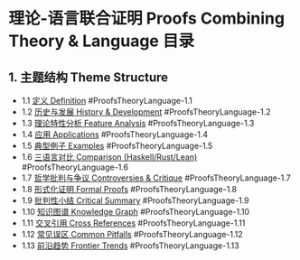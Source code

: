 # 理论-语言联合证明 Proofs Combining Theory & Language 目录

## 1. 主题结构 Theme Structure

- 1.1 [定义 Definition](./definition.md) #ProofsTheoryLanguage-1.1
- 1.2 [历史与发展 History & Development](./history.md) #ProofsTheoryLanguage-1.2
- 1.3 [理论特性分析 Feature Analysis](./feature_analysis.md) #ProofsTheoryLanguage-1.3
- 1.4 [应用 Applications](./applications.md) #ProofsTheoryLanguage-1.4
- 1.5 [典型例子 Examples](./examples.md) #ProofsTheoryLanguage-1.5
- 1.6 [三语言对比 Comparison (Haskell/Rust/Lean)](./comparison.md) #ProofsTheoryLanguage-1.6
- 1.7 [哲学批判与争议 Controversies & Critique](./controversies.md) #ProofsTheoryLanguage-1.7
- 1.8 [形式化证明 Formal Proofs](./formal_proofs.md) #ProofsTheoryLanguage-1.8
- 1.9 [批判性小结 Critical Summary](./critical_summary.md) #ProofsTheoryLanguage-1.9
- 1.10 [知识图谱 Knowledge Graph](./knowledge_graph.mmd) #ProofsTheoryLanguage-1.10
- 1.11 [交叉引用 Cross References](./cross_references.md) #ProofsTheoryLanguage-1.11
- 1.12 [常见误区 Common Pitfalls](./common_pitfalls.md) #ProofsTheoryLanguage-1.12
- 1.13 [前沿趋势 Frontier Trends](./frontier_trends.md) #ProofsTheoryLanguage-1.13
